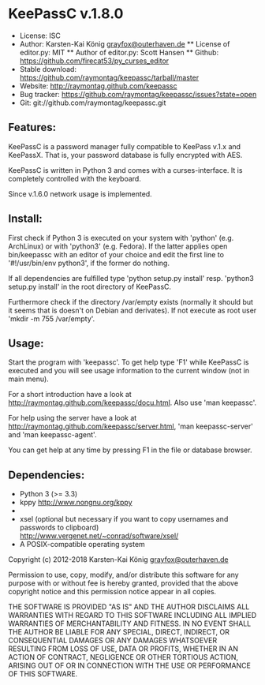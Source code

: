 KeePassC v.1.8.0
================

* License: ISC
* Author: Karsten-Kai König <grayfox@outerhaven.de>
** License of editor.py: MIT
** Author of editor.py: Scott Hansen <firecat four one five three at gmail dot com>
** Github: https://github.com/firecat53/py_curses_editor
* Stable download: https://github.com/raymontag/keepassc/tarball/master
* Website: http://raymontag.github.com/keepassc
* Bug tracker: https://github.com/raymontag/keepassc/issues?state=open
* Git: git://github.com/raymontag/keepassc.git

Features:
---------
KeePassC is a password manager fully compatible to KeePass v.1.x and KeePassX. That is, your
password database is fully encrypted with AES.

KeePassC is written in Python 3 and comes with a curses-interface. It is completely controlled
with the keyboard.

Since v.1.6.0 network usage is implemented.

Install:
--------

First check if Python 3 is executed on your system with 'python' (e.g. ArchLinux) or with 'python3' (e.g. Fedora). If the latter applies open bin/keepassc with an editor of your choice and edit the first line to '#!/usr/bin/env python3', if the former do nothing.

If all dependencies are fulfilled type 'python setup.py install' resp. 'python3 setup.py install' in the root directory of KeePassC.

Furthermore check if the directory /var/empty exists (normally it should but it seems that is doesn't on Debian and derivates). If not execute as root user 'mkdir -m 755 /var/empty'.

Usage:
------
Start the program with 'keepassc'. To get help type 'F1' while KeePassC is executed and you will see usage
information to the current window (not in main menu).

For a short introduction have a look at http://raymontag.github.com/keepassc/docu.html. Also use 'man keepassc'.

For help using the server have a look at http://raymontag.github.com/keepassc/server.html, 'man keepassc-server' and 'man keepassc-agent'.

You can get help at any time by pressing F1 in the file or database browser.

Dependencies:
-------------

* Python 3 (>= 3.3)
* kppy http://www.nongnu.org/kppy
* 
* xsel (optional but necessary if you want to copy usernames and passwords to clipboard)  http://www.vergenet.net/~conrad/software/xsel/
* A POSIX-compatible operating system

Copyright (c) 2012-2018 Karsten-Kai König <grayfox@outerhaven.de>

Permission to use, copy, modify, and/or distribute this software for any purpose with or without fee is hereby granted, provided that the above copyright notice and this permission notice appear in all copies.

THE SOFTWARE IS PROVIDED "AS IS" AND THE AUTHOR DISCLAIMS ALL WARRANTIES WITH REGARD TO THIS SOFTWARE INCLUDING ALL IMPLIED WARRANTIES OF MERCHANTABILITY AND FITNESS. IN NO EVENT SHALL THE AUTHOR BE LIABLE FOR ANY SPECIAL, DIRECT, INDIRECT, OR CONSEQUENTIAL DAMAGES OR ANY DAMAGES WHATSOEVER RESULTING FROM LOSS OF USE, DATA OR PROFITS, WHETHER IN AN ACTION OF CONTRACT, NEGLIGENCE OR OTHER TORTIOUS ACTION, ARISING OUT OF OR IN CONNECTION WITH THE USE OR PERFORMANCE OF THIS SOFTWARE.

